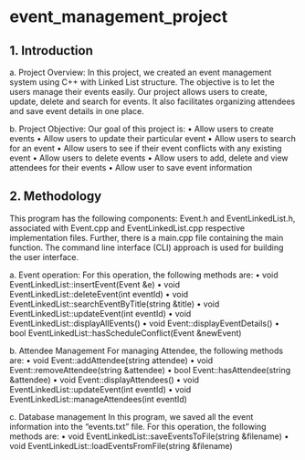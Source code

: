 # event_management_project

**1. Introduction**
----------------------

a.	Project Overview:
In this project, we created an event management system using C++ with Linked List structure. The objective is to let the users manage their events easily. Our project allows users to create, update, delete and search for events. It also facilitates organizing attendees and save event details in one place.

b.	Project Objective:
Our goal of this project is:
•	Allow users to create events
•	Allow users to update their particular event
•	Allow users to search for an event
•	Allow users to see if their event conflicts with any existing event
•	Allow users to delete events
•	Allow users to add, delete and view attendees for their events
•	Allow user to save event information



**2. Methodology**
-------------------
This program has the following components: Event.h and EventLinkedList.h, associated with Event.cpp and EventLinkedList.cpp respective implementation files. Further, there is a main.cpp file containing the main function. The command line interface (CLI) approach is used for building the user interface.

a.	Event operation:
For this operation, the following methods are:
•	void EventLinkedList::insertEvent(Event &e)
•	void EventLinkedList::deleteEvent(int eventId)
•	void EventLinkedList::searchEventByTitle(string &title)
•	void EventLinkedList::updateEvent(int eventId)
•	void EventLinkedList::displayAllEvents()
•	void Event::displayEventDetails()
•	bool EventLinkedList::hasScheduleConflict(Event &newEvent)

b.	Attendee Management
For managing Attendee, the following methods are:
•	void Event::addAttendee(string attendee)
•	void Event::removeAttendee(string &attendee)
•	bool Event::hasAttendee(string &attendee)
•	void Event::displayAttendees()
•	void EventLinkedList::updateEvent(int eventId)
•	void EventLinkedList::manageAttendees(int eventId)

c.	Database management
In this program, we saved all the event information into the “events.txt” file. For this operation, the following methods are: 
•	void EventLinkedList::saveEventsToFile(string &filename)
•	void EventLinkedList::loadEventsFromFile(string &filename)
